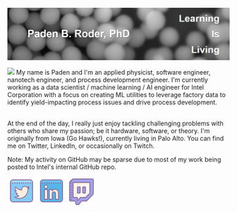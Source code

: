 [![Header](https://github.com/roderpad/roderpad/blob/afe5a9c5375bfedb0a67a896165a7d09ae81650b/readme_header.png "Click to goto my website")](https://padenroder.com/aboutme/)

<img src="https://github.com/roderpad/roderpad/blob/e5dae10ded91da953363f001b8cdb8c7a958f2e2/readme-IntroGif.gif">
My name is Paden and I'm an applied physicist, software engineer, nanotech engineer, and process development engineer. I'm currently working as a data scientist / machine learning / AI engineer for Intel Corporation with a focus on creating ML utilities to leverage factory data to identify yield-impacting process issues and drive process development. <br><br>

At the end of the day, I really just enjoy tackling challenging problems with others who share my passion; be it hardware, software, or theory. I'm originally from Iowa (Go Hawks!), currently living in Palo Alto. You can find me on Twitter, LinkedIn, or occasionally on Twitch.

Note: My activity on GitHub may be sparse due to most of my work being posted to Intel's internal GitHub repo.

[![Twitter][1.2]][1] [![LinkedIn][2.2]][2] [![Twitch][3.2]][3]

<!-- Icons -->

[1.2]: https://github.com/roderpad/roderpad/blob/ed83a1533cffad73515c6d834ecc9cfea3d90c2b/icons8-twitter-64.png (Click to goto my Twitter)
[2.2]: https://github.com/roderpad/roderpad/blob/ed83a1533cffad73515c6d834ecc9cfea3d90c2b/icons8-linkedin-64.png (Click to goto my LinkedIn)
[3.2]: https://github.com/roderpad/roderpad/blob/ed83a1533cffad73515c6d834ecc9cfea3d90c2b/icons8-twitch-64.png (Click to goto my Twitch)

<!-- Links to your social media accounts -->

[1]: https://twitter.com/PadenRoder
[2]: https://www.linkedin.com/in/padenroder/
[3]: https://www.twitch.tv/roderbro

<!--
**roderpad/roderpad** is a ✨ _special_ ✨ repository because its `README.md` (this file) appears on your GitHub profile.

Here are some ideas to get you started:

- 🔭 I’m currently working on ...
- 🌱 I’m currently learning ...
- 👯 I’m looking to collaborate on ...
- 🤔 I’m looking for help with ...
- 💬 Ask me about ...
- 📫 How to reach me: ...
- 😄 Pronouns: ...
- ⚡ Fun fact: ...
-->
